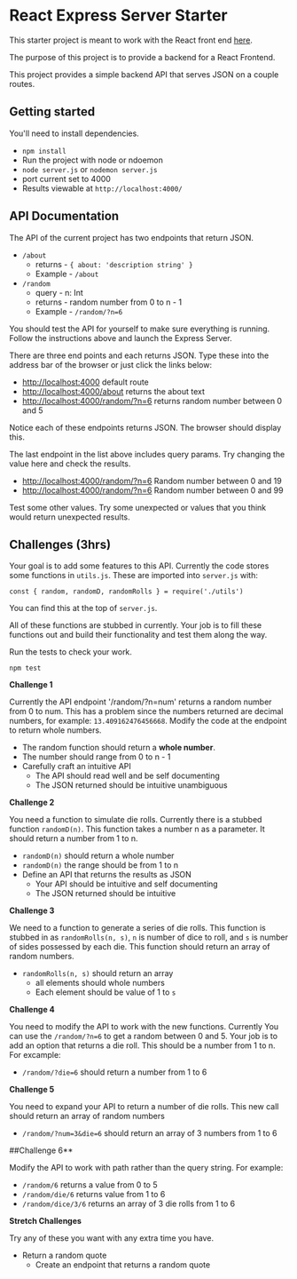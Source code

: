 # React Express Server Starter

This starter project is meant to work with the React front end [here](https://github.com/Product-College-Labs/react-express-project). 

The purpose of this project is to provide a backend for a React Frontend. 

This project provides a simple backend API that serves JSON on a couple routes. 

## Getting started

You'll need to install dependencies. 

- `npm install` 
- Run the project with node or ndoemon
- `node server.js` or `nodemon server.js`
- port current set to 4000
- Results viewable at `http://localhost:4000/`

## API Documentation 

The API of the current project has two endpoints that return JSON. 

- `/about` 
	- returns - `{ about: 'description string' }`
	- Example - `/about`
- `/random` 
	- query - n: Int
	- returns - random number from 0 to n - 1
	- Example - `/random/?n=6` 

You should test the API for yourself to make sure everything is running. Follow the instructions above and launch the Express Server.

There are three end points and each returns JSON. Type these into the address bar of the browser or just click the links below: 

- [http://localhost:4000](http://localhost:4000) default route
- [http://localhost:4000/about](http://localhost:4000/about) returns the about text
- [http://localhost:4000/random/?n=6](http://localhost:4000/random/?n=6) returns random number between 0 and 5

Notice each of these endpoints returns JSON. The browser should display this. 

The last endpoint in the list above includes query params. Try changing the value here and check the results. 

- [http://localhost:4000/random/?n=6](http://localhost:4000/random/?n=20) Random number between 0 and 19
- [http://localhost:4000/random/?n=6](http://localhost:4000/random/?n=100) Random number between 0 and 99

Test some other values. Try some unexpected or values that you think would return unexpected results. 

## Challenges (3hrs)

Your goal is to add some features to this API. Currently the code stores some functions in `utils.js`. These are imported into `server.js` with: 

`const { random, randomD, randomRolls } = require('./utils')`

You can find this at the top of `server.js`. 

All of these functions are stubbed in currently. Your job is to fill these functions out and build their functionality and test them along the way. 

Run the tests to check your work. 

`npm test`

**Challenge 1** 

Currently the API endpoint '/random/?n=num' returns a random number from 0 to num. This has a problem since the numbers returned are decimal numbers, for example: `13.409162476456668`. Modify the code at the endpoint to return whole numbers. 

- The random function should return a **whole number**. 
- The number should range from 0 to n - 1
- Carefully craft an intuitive API
	- The API should read well and be self documenting
	- The JSON returned should be intuitive unambiguous

**Challenge 2** 

You need a function to simulate die rolls. Currently there is a stubbed function `randomD(n)`. This function takes a number n as a parameter. It should return a number from 1 to n. 

- `randomD(n)` should return a whole number 
- `randomD(n)` the range should be from 1 to n
- Define an API that returns the results as JSON
	- Your API should be intuitive and self documenting
	- The JSON returned should be intuitive

**Challenge 3** 

We need to a function to generate a series of die rolls. This function is stubbed in as `randomRolls(n, s)`, `n` is number of dice to roll, and `s` is number of sides possessed by each die. This function should return an array of random numbers. 

- `randomRolls(n, s)` should return an array
	- all elements should whole numbers
	- Each element should be value of 1 to `s`

**Challenge 4** 

You need to modify the API to work with the new functions. Currently You can use the `/random/?n=6` to get a random between 0 and 5. Your job is to add an option that returns a die roll. This should be a number from 1 to n. For excample: 

- `/random/?die=6` should return a number from 1 to 6

**Challenge 5** 

You need to expand your API to return a number of die rolls. This new call should return an array of random numbers

- `/random/?num=3&die=6` should return an array of 3 numbers from 1 to 6

##Challenge 6** 

Modify the API to work with path rather than the query string. For example: 

- `/random/6` returns a value from 0 to 5
- `/random/die/6` returns value from 1 to 6
- `/random/dice/3/6` returns an array of 3 die rolls from 1 to 6

**Stretch Challenges** 

Try any of these you want with any extra time you have. 

- Return a random quote
  - Create an endpoint that returns a random quote
  


